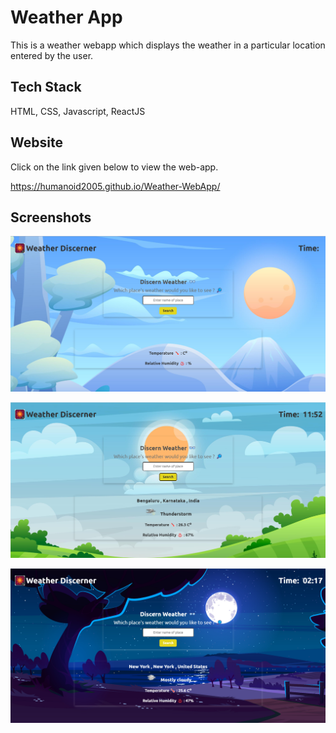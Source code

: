 
# Weather App

This is a weather webapp which displays the weather in a particular location entered by the user.




## Tech Stack

HTML, CSS, Javascript, ReactJS


## Website

Click on the link given below to view the web-app.

https://humanoid2005.github.io/Weather-WebApp/



## Screenshots

![Homepage](https://github.com/Humanoid2005/Weather-WebApp/blob/main/public/images/weather-app3.png)

![Day time](https://github.com/Humanoid2005/Weather-WebApp/blob/main/public/images/weather-app1.png)

![Night time](https://github.com/Humanoid2005/Weather-WebApp/blob/main/public/images/weather-app2.png)
